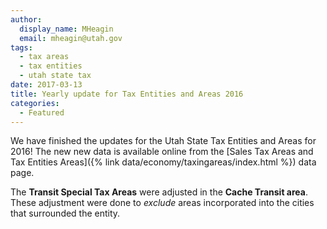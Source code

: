 ```yaml
---
author:
  display_name: MHeagin
  email: mheagin@utah.gov
tags:
  - tax areas
  - tax entities
  - utah state tax
date: 2017-03-13
title: Yearly update for Tax Entities and Areas 2016
categories:
  - Featured
---
```


We have finished the updates for the Utah State Tax Entities and Areas for 2016!
The new new data is available online from the [Sales Tax Areas and Tax Entities Areas]({% link data/economy/taxingareas/index.html %}) data page.

The **Transit Special Tax Areas** were adjusted in the **Cache Transit area**. These adjustment were done to _exclude_ areas incorporated into the cities that surrounded the entity.
